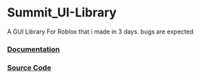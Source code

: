 # Summit_UI-Library
A GUI Library For Roblox that i made in 3 days. bugs are expected
### [Documentation](/Documentation.md)
### [Source Code](/source.lua)
